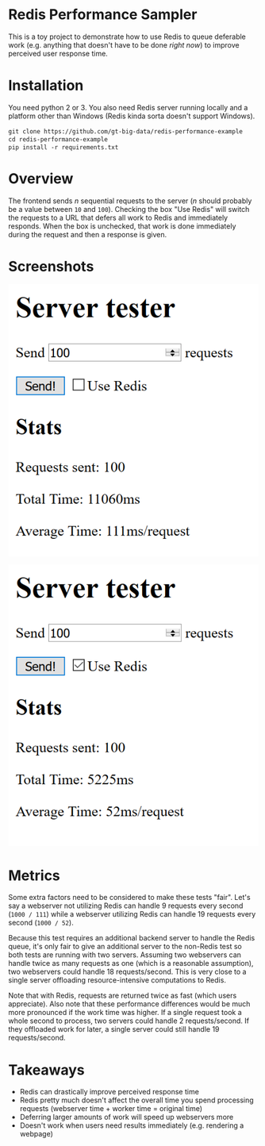# Redis Performance Sampler

This is a toy project to demonstrate how to use Redis to queue deferable work (e.g. anything that doesn't have to be done _right now_) to improve perceived user response time.

# Installation

You need python 2 or 3. You also need Redis server running locally and a platform other than Windows (Redis kinda sorta doesn't support Windows).

    git clone https://github.com/gt-big-data/redis-performance-example
    cd redis-performance-example
    pip install -r requirements.txt

# Overview

The frontend sends _n_ sequential requests to the server (_n_ should probably be a value between `10` and `100`). Checking the box "Use Redis" will switch the requests to a URL that defers all work to Redis and immediately responds. When the box is unchecked, that work is done immediately during the request and then a response is given.

# Screenshots

![Average request time without Redis is 111 ms/request](/screenshots/without_redis.png?raw=true "Average request time without Redis is 111 ms/request")

![Average request time with Redis is 52 ms/request](/screenshots/with_redis.png?raw=true "Average request time with Redis is 52 ms/request")

# Metrics

Some extra factors need to be considered to make these tests "fair". Let's say a webserver not utilizing Redis can handle 9 requests every second (`1000 / 111`) while a webserver utilizing Redis can handle 19 requests every second (`1000 / 52`).

Because this test requires an additional backend server to handle the Redis queue, it's only fair to give an additional server to the non-Redis test so both tests are running with two servers. Assuming two webservers can handle twice as many requests as one (which is a reasonable assumption), two webservers could handle 18 requests/second. This is very close to a single server offloading resource-intensive computations to Redis.

Note that with Redis, requests are returned twice as fast (which users appreciate). Also note that these performance differences would be much more pronounced if the work time was higher. If a single request took a whole second to process, two servers could handle 2 requests/second. If they offloaded work for later, a single server could still handle 19 requests/second.

# Takeaways

* Redis can drastically improve perceived response time
* Redis pretty much doesn't affect the overall time you spend processing requests (webserver time + worker time = original time)
* Deferring larger amounts of work will speed up webservers more
* Doesn't work when users need results immediately (e.g. rendering a webpage) 
